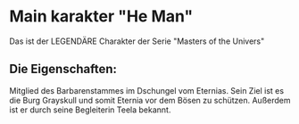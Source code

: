 # Main karakter "He Man"


Das ist der LEGENDÄRE Charakter der Serie "Masters of the Univers" 

## Die Eigenschaften:

Mitglied des Barbarenstammes im Dschungel vom Eternias.
Sein Ziel ist es die Burg Grayskull und somit Eternia vor dem Bösen zu schützen.
Außerdem ist er durch seine Begleiterin Teela bekannt.
